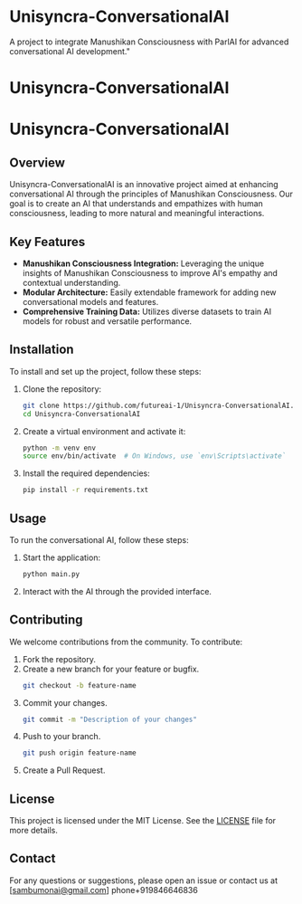 # Unisyncra-ConversationalAI
A project to integrate Manushikan Consciousness with ParlAI for advanced conversational AI development."
# Unisyncra-ConversationalAI
# Unisyncra-ConversationalAI

## Overview
Unisyncra-ConversationalAI is an innovative project aimed at enhancing conversational AI through the principles of Manushikan Consciousness. Our goal is to create an AI that understands and empathizes with human consciousness, leading to more natural and meaningful interactions.

## Key Features
- **Manushikan Consciousness Integration:** Leveraging the unique insights of Manushikan Consciousness to improve AI's empathy and contextual understanding.
- **Modular Architecture:** Easily extendable framework for adding new conversational models and features.
- **Comprehensive Training Data:** Utilizes diverse datasets to train AI models for robust and versatile performance.

## Installation
To install and set up the project, follow these steps:

1. Clone the repository:
    ```bash
    git clone https://github.com/futureai-1/Unisyncra-ConversationalAI.git
    cd Unisyncra-ConversationalAI
    ```

2. Create a virtual environment and activate it:
    ```bash
    python -m venv env
    source env/bin/activate  # On Windows, use `env\Scripts\activate`
    ```

3. Install the required dependencies:
    ```bash
    pip install -r requirements.txt
    ```

## Usage
To run the conversational AI, follow these steps:

1. Start the application:
    ```bash
    python main.py
    ```

2. Interact with the AI through the provided interface.

## Contributing
We welcome contributions from the community. To contribute:

1. Fork the repository.
2. Create a new branch for your feature or bugfix.
    ```bash
    git checkout -b feature-name
    ```
3. Commit your changes.
    ```bash
    git commit -m "Description of your changes"
    ```
4. Push to your branch.
    ```bash
    git push origin feature-name
    ```
5. Create a Pull Request.

## License
This project is licensed under the MIT License. See the [LICENSE](LICENSE) file for more details.

## Contact
For any questions or suggestions, please open an issue or contact us at [sambumonai@gmail.com]
phone+919846646836
